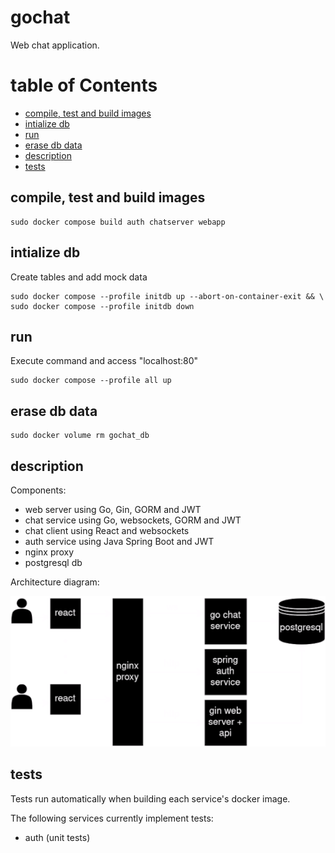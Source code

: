 
# gochat
Web chat application.

# table of Contents

- [compile, test and build images](#compile-test-and-build-images)
- [intialize db](#intialize-db)
- [run](#run)
- [erase db data](#erase-db-data)
- [description](#description)
- [tests](#tests)

## compile, test and build images
```
sudo docker compose build auth chatserver webapp
```

## intialize db
Create tables and add mock data
```
sudo docker compose --profile initdb up --abort-on-container-exit && \
sudo docker compose --profile initdb down
```

## run
Execute command and access "localhost:80"
```
sudo docker compose --profile all up
```

## erase db data
```
sudo docker volume rm gochat_db
```

## description

Components:
- web server using Go, Gin, GORM and JWT
- chat service using Go, websockets, GORM and JWT
- chat client using React and websockets
- auth service using Java Spring Boot and JWT
- nginx proxy
- postgresql db

Architecture diagram:

<p style="text-align: center">
  <img src="diagram.png" />
</p>

## tests
Tests run automatically when building each service's docker image. 

The following services currently implement tests:

- auth (unit tests)